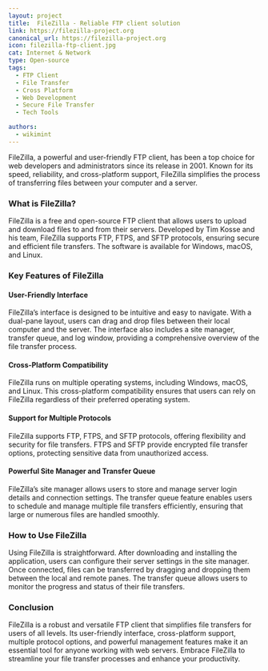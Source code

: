 ```yaml
---
layout: project
title:  FileZilla - Reliable FTP client solution
link: https://filezilla-project.org
canonical_url: https://filezilla-project.org
icon: filezilla-ftp-client.jpg
cat: Internet & Network
type: Open-source
tags: 
  - FTP Client
  - File Transfer
  - Cross Platform
  - Web Development
  - Secure File Transfer
  - Tech Tools

authors:
  - wikimint
---
```

FileZilla, a powerful and user-friendly FTP client, has been a top choice for web developers and administrators since its release in 2001. Known for its speed, reliability, and cross-platform support, FileZilla simplifies the process of transferring files between your computer and a server.

### What is FileZilla?

FileZilla is a free and open-source FTP client that allows users to upload and download files to and from their servers. Developed by Tim Kosse and his team, FileZilla supports FTP, FTPS, and SFTP protocols, ensuring secure and efficient file transfers. The software is available for Windows, macOS, and Linux.

### Key Features of FileZilla

#### User-Friendly Interface

FileZilla’s interface is designed to be intuitive and easy to navigate. With a dual-pane layout, users can drag and drop files between their local computer and the server. The interface also includes a site manager, transfer queue, and log window, providing a comprehensive overview of the file transfer process.

#### Cross-Platform Compatibility

FileZilla runs on multiple operating systems, including Windows, macOS, and Linux. This cross-platform compatibility ensures that users can rely on FileZilla regardless of their preferred operating system.

#### Support for Multiple Protocols

FileZilla supports FTP, FTPS, and SFTP protocols, offering flexibility and security for file transfers. FTPS and SFTP provide encrypted file transfer options, protecting sensitive data from unauthorized access.

#### Powerful Site Manager and Transfer Queue

FileZilla’s site manager allows users to store and manage server login details and connection settings. The transfer queue feature enables users to schedule and manage multiple file transfers efficiently, ensuring that large or numerous files are handled smoothly.

### How to Use FileZilla

Using FileZilla is straightforward. After downloading and installing the application, users can configure their server settings in the site manager. Once connected, files can be transferred by dragging and dropping them between the local and remote panes. The transfer queue allows users to monitor the progress and status of their file transfers.

### Conclusion

FileZilla is a robust and versatile FTP client that simplifies file transfers for users of all levels. Its user-friendly interface, cross-platform support, multiple protocol options, and powerful management features make it an essential tool for anyone working with web servers. Embrace FileZilla to streamline your file transfer processes and enhance your productivity.